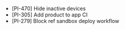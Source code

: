 - [PI-470] Hide inactive devices
- [PI-305] Add product to app CI
- [PI-279] Block ref sandbox deploy workflow
